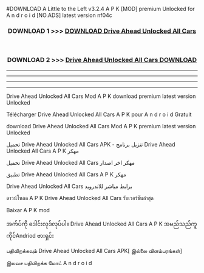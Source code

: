 #DOWNLOAD A Little to the Left v3.2.4 A P K [MOD] premium Unlocked for A n d r o i d [NO.ADS] latest version nf04c 



<div align="center">

<h3>DOWNLOAD 1 >>> <a href="https://downloadmod1.web.app/?judul=Drive Ahead Unlocked All Cars ">DOWNLOAD Drive Ahead Unlocked All Cars </a></h3><br>

<h3>DOWNLOAD 2 >>> <a href="https://downloadmod1.web.app/?judul=Drive Ahead Unlocked All Cars ">Drive Ahead Unlocked All Cars  DOWNLOAD </a></h3>

</div>


----------------------------------------------------------

----------------------------------------------------------

----------------------------------------------------------

----------------------------------------------------------


Drive Ahead Unlocked All Cars  Mod A P K download premium latest version Unlocked

Télécharger Drive Ahead Unlocked All Cars  A P K pour A n d r o i d Gratuit

download Drive Ahead Unlocked All Cars  Mod A P K premium latest version Unlocked

تحميل Drive Ahead Unlocked All Cars  APK - تنزيل برنامج Drive Ahead Unlocked All Cars  A P K مهكر

تحميل Drive Ahead Unlocked All Cars  مهكر اخر اصدار

تطبيق Drive Ahead Unlocked All Cars  A P K مهكر

Drive Ahead Unlocked All Cars  برابط مباشر للاندرويد

ดาวน์โหลด A P K Drive Ahead Unlocked All Cars  รับเวอร์ชันล่าสุด

Baixar A P K mod

အက်ပ်ကို ဒေါင်းလုဒ်လုပ်ပါ။ Drive Ahead Unlocked All Cars  A P K အမည်သည်ကူကိုင်Andriod ဗားရှင်း

பதிவிறக்கவும் Drive Ahead Unlocked All Cars  APK[ இல்லை விளம்பரங்கள்] 
 
இலவச பதிவிறக்க மோட் A n d r o i d



